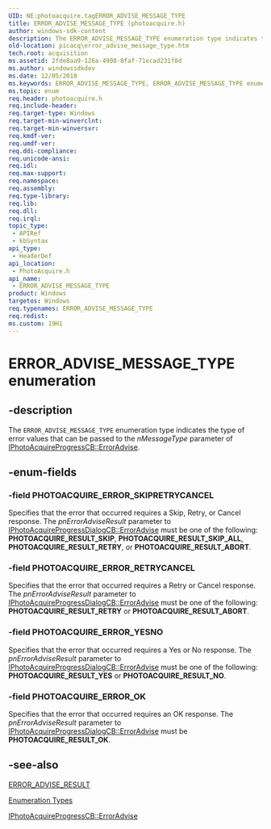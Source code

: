 ```yaml
---
UID: NE:photoacquire.tagERROR_ADVISE_MESSAGE_TYPE
title: ERROR_ADVISE_MESSAGE_TYPE (photoacquire.h)
author: windows-sdk-content
description: The ERROR_ADVISE_MESSAGE_TYPE enumeration type indicates the type of error values that can be passed to the nMessageType parameter of IPhotoAcquireProgressCB::ErrorAdvise.
old-location: picacq\error_advise_message_type.htm
tech.root: acquisition
ms.assetid: 2fde8aa9-126a-4908-8faf-71ecad231f8d
ms.author: windowssdkdev
ms.date: 12/05/2018
ms.keywords: ERROR_ADVISE_MESSAGE_TYPE, ERROR_ADVISE_MESSAGE_TYPE enumeration [Picture Acquisition], PHOTOACQUIRE_ERROR_OK, PHOTOACQUIRE_ERROR_RETRYCANCEL, PHOTOACQUIRE_ERROR_SKIPRETRYCANCEL, PHOTOACQUIRE_ERROR_YESNO, enumeration [Picture Acquisition], photoacquire/ERROR_ADVISE_MESSAGE_TYPE, photoacquire/PHOTOACQUIRE_ERROR_OK, photoacquire/PHOTOACQUIRE_ERROR_RETRYCANCEL, photoacquire/PHOTOACQUIRE_ERROR_SKIPRETRYCANCEL, photoacquire/PHOTOACQUIRE_ERROR_YESNO, picacq.error_advise_message_type
ms.topic: enum
req.header: photoacquire.h
req.include-header: 
req.target-type: Windows
req.target-min-winverclnt: 
req.target-min-winversvr: 
req.kmdf-ver: 
req.umdf-ver: 
req.ddi-compliance: 
req.unicode-ansi: 
req.idl: 
req.max-support: 
req.namespace: 
req.assembly: 
req.type-library: 
req.lib: 
req.dll: 
req.irql: 
topic_type:
 - APIRef
 - kbSyntax
api_type:
 - HeaderDef
api_location:
 - PhotoAcquire.h
api_name:
 - ERROR_ADVISE_MESSAGE_TYPE
product: Windows
targetos: Windows
req.typenames: ERROR_ADVISE_MESSAGE_TYPE
req.redist: 
ms.custom: 19H1
---
```


# ERROR_ADVISE_MESSAGE_TYPE enumeration


## -description



The <code>ERROR_ADVISE_MESSAGE_TYPE</code> enumeration type indicates the type of error values that can be passed to the <i>nMessageType</i> parameter of <a href="https://docs.microsoft.com/windows/desktop/api/photoacquire/nf-photoacquire-iphotoacquireprogresscb-erroradvise">IPhotoAcquireProgressCB::ErrorAdvise</a>.




## -enum-fields




### -field PHOTOACQUIRE_ERROR_SKIPRETRYCANCEL

Specifies that the error that occurred requires a Skip, Retry, or Cancel response. The <i>pnErrorAdviseResult</i> parameter to <a href="https://docs.microsoft.com/windows/desktop/api/photoacquire/nf-photoacquire-iphotoacquireprogresscb-erroradvise">IPhotoAcquireProgressDialogCB::ErrorAdvise</a> must be one of the following: <b>PHOTOACQUIRE_RESULT_SKIP</b>, <b>PHOTOACQUIRE_RESULT_SKIP_ALL</b>, <b>PHOTOACQUIRE_RESULT_RETRY</b>, or <b>PHOTOACQUIRE_RESULT_ABORT</b>.


### -field PHOTOACQUIRE_ERROR_RETRYCANCEL

Specifies that the error that occurred requires a Retry or Cancel response. The <i>pnErrorAdviseResult</i> parameter to <a href="https://docs.microsoft.com/windows/desktop/api/photoacquire/nf-photoacquire-iphotoacquireprogresscb-erroradvise">IPhotoAcquireProgressDialogCB::ErrorAdvise</a> must be one of the following: <b>PHOTOACQUIRE_RESULT_RETRY</b> or <b>PHOTOACQUIRE_RESULT_ABORT</b>.


### -field PHOTOACQUIRE_ERROR_YESNO

Specifies that the error that occurred requires a Yes or No response. The <i>pnErrorAdviseResult</i> parameter to <a href="https://docs.microsoft.com/windows/desktop/api/photoacquire/nf-photoacquire-iphotoacquireprogresscb-erroradvise">IPhotoAcquireProgressDialogCB::ErrorAdvise</a> must be one of the following: <b>PHOTOACQUIRE_RESULT_YES</b> or <b>PHOTOACQUIRE_RESULT_NO</b>.


### -field PHOTOACQUIRE_ERROR_OK

Specifies that the error that occurred requires an OK response. The <i>pnErrorAdviseResult</i> parameter to <a href="https://docs.microsoft.com/windows/desktop/api/photoacquire/nf-photoacquire-iphotoacquireprogresscb-erroradvise">IPhotoAcquireProgressDialogCB::ErrorAdvise</a> must be <b>PHOTOACQUIRE_RESULT_OK</b>.


## -see-also




<a href="https://docs.microsoft.com/windows/desktop/api/photoacquire/ne-photoacquire-tagerror_advise_result">ERROR_ADVISE_RESULT</a>



<a href="https://docs.microsoft.com/previous-versions/windows/desktop/acquisition/enumeration-types">Enumeration Types</a>



<a href="https://docs.microsoft.com/windows/desktop/api/photoacquire/nf-photoacquire-iphotoacquireprogresscb-erroradvise">IPhotoAcquireProgressCB::ErrorAdvise</a>
 

 

